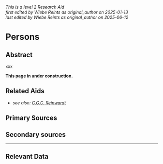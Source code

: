 _This is a level 2 Research Aid_  
_first edited by Wiebe Reints as original_author on 2025-01-13_  
_last edited by Wiebe Reints as original_author on 2025-06-12_


# Persons


## Abstract

xxx

**This page in under construction.**


## Related Aids

 - _see also: [C.G.C. Reinwardt](niveau3/Dutch/Reinwardt_20241217.yml)_  

## Primary Sources

## Secondary sources



---
## Relevant Data 



        